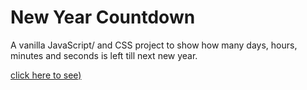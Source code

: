 # New Year Countdown


A vanilla JavaScript/ and CSS project  to show how many days, hours, minutes and seconds is left till next new year.


[click here to see)](https://behnazz.github.io/New-Year-Countdown)
